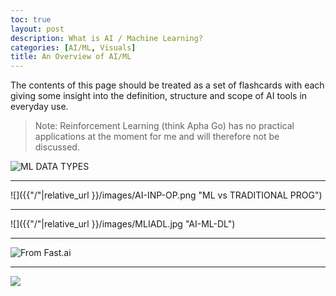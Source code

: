 ```yaml
---
toc: true
layout: post
description: What is AI / Machine Learning?
categories: [AI/ML, Visuals]
title: An Overview of AI/ML
---
```

The contents of this page should be treated as a set of flashcards with each giving some insight into the definition, structure and scope of AI tools in everyday use. 
>  Note: Reinforcement Learning (think Apha Go) has no practical applications at the moment for me and will therefore not be discussed.



![]({{"/"|relative_url}}/images/ai-makeup.png "ML DATA TYPES")

---

![]({{"/"|relative_url }}/images/AI-INP-OP.png "ML vs TRADITIONAL PROG")

---

![]({{"/"|relative_url }}/images/MLIADL.jpg "AI-ML-DL")

---

![From Fast.ai]({{"/"|relative_url}}/images/fastai-avenues.png "AI/ML Usage Landscape")

---

![]({{"/"|relative_url}}/images/onpointai_logo.gif)

